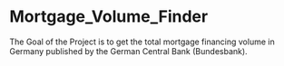 # Mortgage_Volume_Finder
The Goal of the Project is to get the total mortgage financing volume in Germany published by the German Central Bank (Bundesbank).
